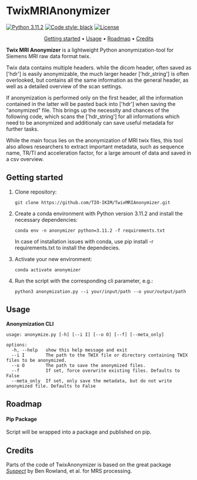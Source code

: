 # TwixMRIAnonymizer

[![Python 3.11.2](https://img.shields.io/badge/python-3.10%20%7C%203.11%20%7C%203.12-blue)](https://www.python.org/downloads/release/python-3120/) 
[![Code style: black](https://img.shields.io/badge/code%20style-black-000000.svg)](https://github.com/psf/black)
[![License](https://img.shields.io/badge/License-MIT-green.svg)](./LICENSE)

<div align="center">

[Getting started](#getting-started) • [Usage](#usage) • [Roadmap](#roadmap) • [Credits](#credits)

</div>

**Twix MRI Anonymizer** is a lightweight Python anonymization-tool for Siemens MRI raw data format twix. 

Twix data contains multiple headers. while the dicom header, often saved as ['hdr'] is easily anonymizable, the much larger header ['hdr_string'] is often overlooked, but contains all the same information as the general header, as well as a detailed overview of the scan settings.

If anonymization is performed only on the first header, all the information contained in the latter will be pasted back into ['hdr'] when saving the "anonymized" file. 
This brings up the necessity and chances of the following code, which scans the ['hdr_string'] for all informations which need to be anonymized and additionaly can save useful metadata for further tasks.

While the main focus lies on the anonymization of MRI twix files, this tool also allows researchers to extract important metadata, such as sequence name, TR/TI and acceleration factor, for a large amount of data and saved in a csv overview.

## Getting started
1. Clone repository:
   
       git clone https://github.com/TIO-IKIM/TwixMRIAnonymizer.git

2. Create a conda environment with Python version 3.11.2 and install the necessary dependencies:
   
       conda env -n anonymizer python=3.11.2 -f requirements.txt
    In case of installation issues with conda, use pip install -r requirements.txt to install the dependecies.

3. Activate your new environment:

       conda activate anonymizer

4. Run the script with the corresponding cli parameter, e.g.:

       python3 anonymization.py --i your/input/path --o your/output/path

## Usage
**Anonymization CLI**
```
usage: anonymize.py [-h] [--i I] [--o O] [--f] [--meta_only]

options:
  -h, --help   show this help message and exit
  --i I        The path to the TWIX file or directory containing TWIX files to be anonymized.
  --o O        The path to save the anonymized files.
  --f          If set, force overwrite existing files. Defaults to False
  --meta_only  If set, only save the metadata, but do not write anonymized file. Defaults to False
```

## Roadmap

#### Pip Package

Script will be wrapped into a package and published on pip.

## Credits

Parts of the code of TwixAnonymizer is based on the great package [*Suspect*](https://suspect.readthedocs.io/en/#) by Ben Rowland, et al. for MRS processing.
